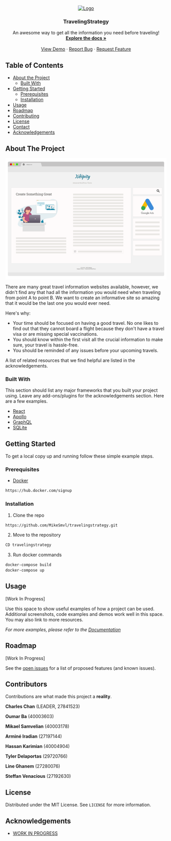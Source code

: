 <!-- PROJECT LOGO -->
<br />
<p align="center">
  <a href="https://github.com/MikeSmvl/travelingstrategy">
    <img src="https://i.imgur.com/6Dght1x.png" alt="Logo" width="60" height="80">
  </a>

  <h3 align="center">TravelingStrategy</h3>

  <p align="center">
    An awesome way to get all the information you need before traveling!
    <br />
    <a href="https://github.com/MikeSmvl/travelingstrategy/wiki"><strong>Explore the docs »</strong></a>
    <br />
    <br />
    <a href="https://travelingstrategy.com">View Demo</a>
    ·
    <a href="https://github.com/MikeSmvl/travelingstrategy/issues">Report Bug</a>
    ·
    <a href="https://github.com/MikeSmvl/travelingstrategy/issues">Request Feature</a>
  </p>
</p>



<!-- TABLE OF CONTENTS -->
## Table of Contents

* [About the Project](#about-the-project)
  * [Built With](#built-with)
* [Getting Started](#getting-started)
  * [Prerequisites](#prerequisites)
  * [Installation](#installation)
* [Usage](#usage)
* [Roadmap](#roadmap)
* [Contributing](#contributing)
* [License](#license)
* [Contact](#contact)
* [Acknowledgements](#acknowledgements)

<!-- ABOUT THE PROJECT -->
## About The Project

  <img style="margin-left: auto;margin-right: auto;display: block;" src="https://raw.githubusercontent.com/othneildrew/Best-README-Template/master/images/screenshot.png" alt="Logo">

There are many great travel information websites available, however, we didn't find any that had all the information you would need when traveling from point A to point B. We want to create an informative site so amazing that it would be the last one you would ever need.

Here's why:
* Your time should be focused on having a good travel. No one likes to find out that they cannot board a flight because they don't have a travel visa or are missing special vaccinations.
* You should know within the first visit all the crucial information to make sure, your travel is hassle-free.
* You should be reminded of any issues before your upcoming travels.

A list of related resources that we find helpful are listed in the acknowledgements.

### Built With
This section should list any major frameworks that you built your project using. Leave any add-ons/plugins for the acknowledgements section. Here are a few examples.
* [React](https://getbootstrap.com)
* [Apollo](https://jquery.com)
* [GraphQL](https://laravel.com)
* [SQLite](https://laravel.com)

<!-- GETTING STARTED -->
## Getting Started

To get a local copy up and running follow these simple example steps.

### Prerequisites

* [Docker](https://www.docker.com)
```sh
https://hub.docker.com/signup
```

### Installation

1. Clone the repo
```sh
https://github.com/MikeSmvl/travelingstrategy.git
```
2. Move to the repository
```sh
CD travelingstrategy
```
3. Run docker commands
```sh
docker-compose build
docker-compose up
```

<!-- USAGE EXAMPLES -->
## Usage

[Work In Progress]

Use this space to show useful examples of how a project can be used. Additional screenshots, code examples and demos work well in this space. You may also link to more resources.

_For more examples, please refer to the [Documentation](https://github.com/MikeSmvl/travelingstrategy/wiki)_


<!-- ROADMAP -->
## Roadmap

[Work In Progress]

See the [open issues](https://github.com/MikeSmvl/travelingstrategy) for a list of proposed features (and known issues).

<!-- CONTRIBUTORS -->
## Contributors

Contributions are what made this project a **reality**.

**Charles Chan** (LEADER, 27841523)

**Oumar Ba** (40003603)

**Mikael Samvelian** (40003178)

**Arminé Iradian** (27197144)

**Hassan Karimian** (40004904)

**Tyler Delaportas** (29720766)

**Line Ghanem** (27280076)

**Steffan Venacious** (27192630)

<!-- LICENSE -->
## License

Distributed under the MIT License. See `LICENSE` for more information.

<!-- ACKNOWLEDGEMENTS -->
## Acknowledgements
* [WORK IN PROGRESS](https://github.com/MikeSmvl/travelingstrategy)
